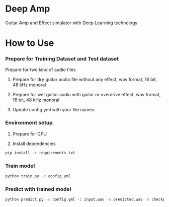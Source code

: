 # Deep Amp

Guitar Amp and Effect simulator with Deep Learning technology

# How to Use

### Prepare for Training Dataset and Test dataset 
Prepare for two kind of audio files

1. Prepare for dry guitar audio file without any effect, wav format, 16 bit, 48 kHz monoral

1. Prepare for wet guitar audio with guitar or overdrive effect, wav format, 16 bit, 48 kHz monoral

1. Update config.yml with your file names

### Environment setup

1. Prepare for GPU

1. Install dependencies

```sh
pip install -r requirements.txt
```


### Train model
```sh
python train.py -c config.yml
```

### Predict with trained model
```sh
python predict.py -c config.yml -i input.wav -o predicted.wav -m checkpoint/20180208_235128/model_000031.h5
```
